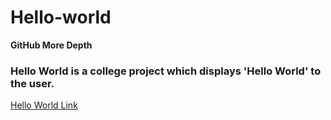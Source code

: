 # Hello-world

**GitHub More Depth** 

### Hello World is a college project which displays **'Hello World'** to the user. 

[Hello World Link](https://en.wikipedia.org/wiki/%22Hello,_World!%22_program)

